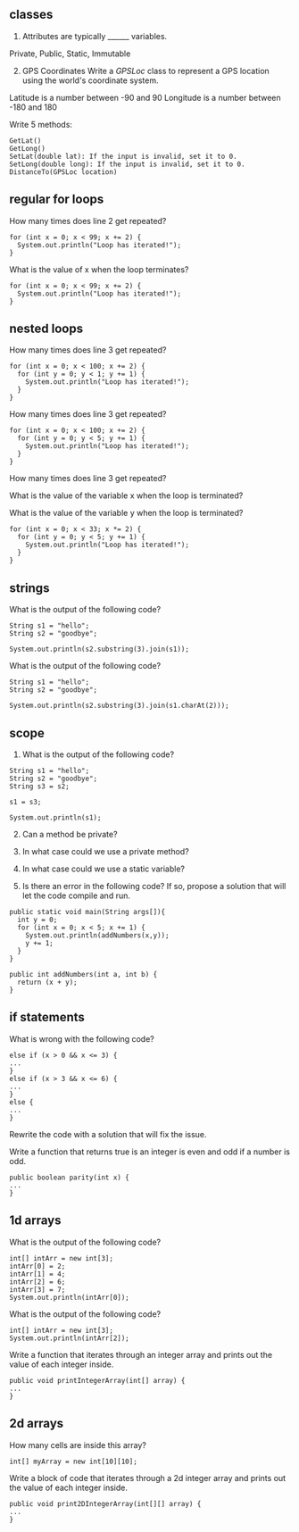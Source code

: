 ## classes

1. Attributes are typically ______ variables.

Private, Public, Static, Immutable

2. GPS Coordinates
Write a *GPSLoc* class to represent a GPS location using the world's coordinate system.

Latitude is a number between -90 and 90
Longitude is a number between -180 and 180

Write 5 methods:

```
GetLat()
GetLong()
SetLat(double lat): If the input is invalid, set it to 0.
SetLong(double long): If the input is invalid, set it to 0.
DistanceTo(GPSLoc location)
```

## regular for loops

How many times does line 2 get repeated?

```
for (int x = 0; x < 99; x += 2) {
  System.out.println("Loop has iterated!");
}
```

What is the value of x when the loop terminates?

```
for (int x = 0; x < 99; x += 2) {
  System.out.println("Loop has iterated!");
}
```

## nested loops

How many times does line 3 get repeated?

```
for (int x = 0; x < 100; x += 2) {
  for (int y = 0; y < 1; y += 1) {
    System.out.println("Loop has iterated!");
  }
}
```

How many times does line 3 get repeated?

```
for (int x = 0; x < 100; x += 2) {
  for (int y = 0; y < 5; y += 1) {
    System.out.println("Loop has iterated!");
  }
}
```

How many times does line 3 get repeated?

What is the value of the variable x when the loop is terminated?

What is the value of the variable y when the loop is terminated?

```
for (int x = 0; x < 33; x *= 2) {
  for (int y = 0; y < 5; y += 1) {
    System.out.println("Loop has iterated!");
  }
}
```

## strings

What is the output of the following code?

```
String s1 = "hello";
String s2 = "goodbye";

System.out.println(s2.substring(3).join(s1));
```

What is the output of the following code?

```
String s1 = "hello";
String s2 = "goodbye";

System.out.println(s2.substring(3).join(s1.charAt(2)));
```

## scope

1. What is the output of the following code?

```
String s1 = "hello";
String s2 = "goodbye";
String s3 = s2;

s1 = s3;

System.out.println(s1);
```

2. Can a method be private?

3. In what case could we use a private method?

4. In what case could we use a static variable?

5. Is there an error in the following code? If so, propose a solution that will let the code compile and run.

```
public static void main(String args[]){
  int y = 0;
  for (int x = 0; x < 5; x += 1) {
    System.out.println(addNumbers(x,y));
    y += 1;
  }
}

public int addNumbers(int a, int b) {
  return (x + y);
}
```


## if statements

What is wrong with the following code?

```
else if (x > 0 && x <= 3) {
...
}
else if (x > 3 && x <= 6) {
...
}
else {
...
}
```

Rewrite the code with a solution that will fix the issue.


Write a function that returns true is an integer is even and odd if a number is odd.
```
public boolean parity(int x) {
...
}
```

## 1d arrays

What is the output of the following code?

```
int[] intArr = new int[3];
intArr[0] = 2;
intArr[1] = 4;
intArr[2] = 6;
intArr[3] = 7;
System.out.println(intArr[0]);
```


What is the output of the following code?

```
int[] intArr = new int[3];
System.out.println(intArr[2]);
```

Write a function that iterates through an integer array and prints out the value of each integer inside.

```
public void printIntegerArray(int[] array) {
...
}
```

## 2d arrays

How many cells are inside this array?

```
int[] myArray = new int[10][10];
```

Write a block of code that iterates through a 2d integer array and prints out the value of each integer inside.

```
public void print2DIntegerArray(int[][] array) {
...
}
```
